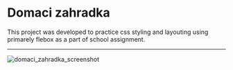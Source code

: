 # Domaci zahradka

This project was developed to practice css styling and layouting using primarely flebox as a part of school assignment.

---

![domaci_zahradka_screenshot](https://github.com/kokoada21/Domaci_zahradka_project/assets/110021779/0199516a-cd08-4c13-a597-28e7433bf4e4)

